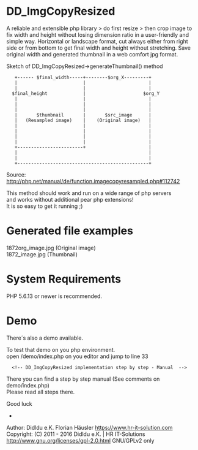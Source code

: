 # DD_ImgCopyResized
A reliable and extensible php library > do first resize > then crop image to fix width and height without losing dimension ratio in a user-friendly and simple way.
Horizontal or landscape format, cut always either from right side or from bottom to get final width and height without stretching.
Save original width and generated thumbnail in a web comfort jpg format.


Sketch of DD_ImgCopyResized->generateThumbnail() method

       +------ $final_width-----+--------$org_X---------+
       |                        |                       |
       |                        |                       |
      $final_height             |                     $org_Y
       |                        |                       |
       |                        |                       |
       |                        |                       |
       |       $thumbnail       |       $src_image      |
       |   (Resampled image)    |    (Original image)   |
       |                        |                       |
       |                        |                       |
       |                        |                       |
       |                        |                       |
       +------------------------+                       |
       |                                                |
       |                                                |
       +------------------------------------------------+

Source: http://php.net/manual/de/function.imagecopyresampled.php#112742

This method should work and run on a wide range of php servers                              <br>
and works without additional pear php extensions!                                           <br>
It is so easy to get it running ;)

# Generated file examples
1872org_image.jpg (Original image)                                                          <br>
1872_image.jpg (Thumbnail)

# System Requirements
PHP 5.6.13 or newer is recommended.

# Demo
There´s also a demo available.

To test that demo on you php environment.                                                   <br>
open /demo/index.php on you editor and jump to line 33

      <!-- DD_ImgCopyResized implementation step by step - Manual  -->
      
There you can find a step by step manual (See comments on demo/index.php)                   <br>
Please read all steps there.

Good luck

-

Author: Didldu e.K. Florian Häusler https://www.hr-it-solution.com                          <br>
Copyright: (C) 2011 - 2016 Didldu e.K. | HR IT-Solutions                                    <br>
http://www.gnu.org/licenses/gpl-2.0.html GNU/GPLv2 only
